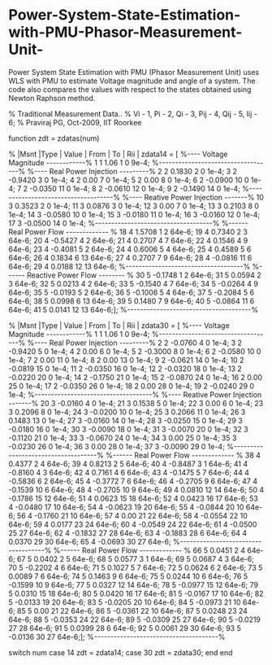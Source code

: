# Power-System-State-Estimation-with-PMU-Phasor-Measurement-Unit-
Power System State Estimation with PMU (Phasor Measurement Unit) uses WLS with PMU to estimate Voltage magnitude and angle of a system. The code also compares the values with respect to the states obtained using Newton Raphson method.


% Traditional Measurement Data..
% Vi - 1, Pi - 2, Qi - 3, Pij - 4, Qij - 5, Iij - 6;
% Praviraj PG, Oct-2009, IIT Roorkee

function zdt = zdatas(num)

%         |Msnt |Type | Value | From | To | Rii | 
zdata14   = [ %---- Voltage Magnitude ------------%
            1     1    1.06     1       0   9e-4;
            %-----------------------------------%
            %---- Real Power Injection ---------%
            2     2    0.1830   2       0   1e-4;
            3     2   -0.9420   3       0   1e-4; 
            4     2    0.00     7       0   1e-4;
            5     2    0.00     8       0   1e-4; 
            6     2   -0.0900  10       0   1e-4;
            7     2   -0.0350  11       0   1e-4;
            8     2   -0.0610  12       0   1e-4; 
            9     2   -0.1490  14       0   1e-4;
           %------------------------------------%
           %---- Reative Power Injection -------%
           10     3    0.3523   2       0   1e-4;
           11     3    0.0876   3       0   1e-4; 
           12     3    0.00     7       0   1e-4;
           13     3    0.2103   8       0   1e-4; 
           14     3   -0.0580  10       0   1e-4;
           15     3   -0.0180  11       0   1e-4;
           16     3   -0.0160  12       0   1e-4; 
           17     3   -0.0500  14       0   1e-4;
           %------------------------------------%
           %------ Real Power Flow ------------- %
           18     4    1.5708   1       2   64e-6;
           19     4    0.7340   2       3   64e-6;
           20     4   -0.5427   4       2   64e-6;
           21     4    0.2707   4       7   64e-6;
           22     4    0.1546   4       9   64e-6;
           23     4   -0.4081   5       2   64e-6;
           24     4    0.6006   5       4   64e-6;
           25     4    0.4589   5       6   64e-6;
           26     4    0.1834   6      13   64e-6;
           27     4    0.2707   7       9   64e-6;
           28     4   -0.0816  11       6   64e-6;
           29     4    0.0188  12      13   64e-6;
           %------------------------------------%
           %------ Reactive Power Flow -------- %
           30     5   -0.1748   1       2   64e-6;
           31     5    0.0594   2       3   64e-6;
           32     5    0.0213   4       2   64e-6;
           33     5   -0.1540   4       7   64e-6;
           34     5   -0.0264   4       9   64e-6;
           35     5   -0.0193   5       2   64e-6;
           36     5   -0.1006   5       4   64e-6;
           37     5   -0.2084   5       6   64e-6;
           38     5    0.0998   6      13   64e-6;
           39     5    0.1480   7       9   64e-6;
           40     5   -0.0864  11       6   64e-6;
           41     5    0.0141  12      13   64e-6;];
           %--------------------------------------%
           
 %         |Msnt |Type | Value | From | To | Rii | 
zdata30   = [ %---- Voltage Magnitude ------------%
            1     1    1.06     1       0   9e-4;
            %-----------------------------------%
            %---- Real Power Injection ---------%
            2     2   -0.0760   4       0   1e-4;
            3     2   -0.9420   5       0   1e-4; 
            4     2    0.00     6       0   1e-4;
            5     2   -0.3000   8       0   1e-4; 
            6     2   -0.0580  10       0   1e-4;
            7     2    0.00    11       0   1e-4;
            8     2    0.00    13       0   1e-4; 
            9     2   -0.0621  14       0   1e-4;
           10     2   -0.0819  15       0   1e-4;
           11     2   -0.0350  16       0   1e-4; 
           12     2   -0.0320  18       0   1e-4;
           13     2   -0.0220  20       0   1e-4;
           14     2   -0.1750  21       0   1e-4; 
           15     2   -0.0870  24       0   1e-4;
           16     2    0.00    25       0   1e-4;
           17     2   -0.0350  26       0   1e-4; 
           18     2    0.00    28       0   1e-4;
           19     2   -0.0240  29       0   1e-4;
           %------------------------------------%
           %---- Reative Power Injection -------%
           20     3   -0.0160   4       0   1e-4;
           21     3    0.1538   5       0   1e-4; 
           22     3    0.00     6       0   1e-4;
           23     3    0.2096   8       0   1e-4; 
           24     3   -0.0200  10       0   1e-4;
           25     3    0.2066  11       0   1e-4;
           26     3    0.1483  13       0   1e-4; 
           27     3   -0.0160  14       0   1e-4;
           28     3   -0.0250  15       0   1e-4;
           29     3   -0.0180  16       0   1e-4; 
           30     3   -0.0090  18       0   1e-4;
           31     3   -0.0070  20       0   1e-4;
           32     3   -0.1120  21       0   1e-4; 
           33     3   -0.0670  24       0   1e-4;
           34     3    0.00    25       0   1e-4;
           35     3   -0.0230  26       0   1e-4; 
           36     3    0.00    28       0   1e-4;
           37     3   -0.0090  29       0   1e-4;
           %------------------------------------%
           %------ Real Power Flow ------------- %
           38     4    0.4377   2       4   64e-6;
           39     4    0.8213   2       5   64e-6;
           40     4   -0.8487   3       1   64e-6;
           41     4   -0.8160   4       3   64e-6;
           42     4    0.7161   4       6   64e-6;
           43     4   -0.1475   5       7   64e-6;
           44     4   -0.5836   6       2   64e-6;
           45     4   -0.3772   7       6   64e-6;
           46     4   -0.2705   9       6   64e-6;
           47     4   -0.1539  10       6   64e-6;
           48     4   -0.2705  10       9   64e-6;
           49     4    0.0810  12      14   64e-6;
           50     4   -0.1786  15      12   64e-6;
           51     4    0.0623  15      18   64e-6;
           52     4    0.0423  16      17   64e-6;
           53     4   -0.0480  17      10   64e-6;
           54     4   -0.0623  19      20   64e-6;
           55     4   -0.0844  20      10   64e-6;
           56     4   -0.1760  21      10   64e-6;
           57     4    0.00    21      22   64e-6;
           58     4   -0.0554  22      10   64e-6;
           59     4    0.0177  23      24   64e-6;
           60     4   -0.0549  24      22   64e-6;
           61     4   -0.0500  25      27   64e-6;
           62     4   -0.1832  27      28   64e-6;
           63     4   -0.1883  28      6    64e-6;
           64     4    0.0370  29      30   64e-6;
           65     4   -0.0693  30      27   64e-6;
           %------------------------------------%
           %------ Real Power Flow ------------- %
           66     5    0.0451   2       4   64e-6;
           67     5    0.0402   2       5   64e-6;
           68     5    0.0577   3       1   64e-6;
           69     5    0.0687   4       3   64e-6;
           70     5   -0.2202   4       6   64e-6;
           71     5    0.1027   5       7   64e-6;
           72     5    0.0624   6       2   64e-6;
           73     5    0.0089   7       6   64e-6;
           74     5    0.1463   9       6   64e-6;
           75     5    0.0244  10       6   64e-6;
           76     5   -0.1599  10       9   64e-6;
           77     5    0.0327  12      14   64e-6;
           78     5   -0.0977  15      12   64e-6;
           79     5    0.0310  15      18   64e-6;
           80     5    0.0420  16      17   64e-6;
           81     5   -0.0167  17      10   64e-6;
           82     5   -0.0133  19      20   64e-6;
           83     5   -0.0205  20      10   64e-6;
           84     5   -0.0973  21      10   64e-6;
           85     5    0.00    21      22   64e-6;
           86     5   -0.0361  22      10   64e-6;
           87     5    0.0248  23      24   64e-6;
           88     5   -0.0353  24      22   64e-6;
           89     5   -0.0309  25      27   64e-6;
           90     5   -0.0219  27      28   64e-6;
           91     5    0.0399  28      6    64e-6;
           92     5    0.0061  29      30   64e-6;
           93     5   -0.0136  30      27   64e-6;];
           %--------------------------------------%
           
 switch num
    case 14
        zdt = zdata14;
    case 30
        zdt = zdata30;
 end
end
